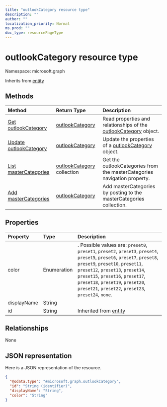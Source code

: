 ```yaml
---
title: "outlookCategory resource type"
description: ""
author: ""
localization_priority: Normal
ms.prod: ""
doc_type: resourcePageType
---
```


# outlookCategory resource type


Namespace: microsoft.graph




Inherits from [entity](../resources/entity.md)

## Methods
|Method|Return Type|Description|
|:---|:---|:---|
|[Get outlookCategory](../api/outlookcategory-get.md)|[outlookCategory](../resources/outlookcategory.md)|Read properties and relationships of the [outlookCategory](../resources/outlookcategory.md) object.|
|[Update outlookCategory](../api/outlookcategory-update.md)|[outlookCategory](../resources/outlookcategory.md)|Update the properties of a [outlookCategory](../resources/outlookcategory.md) object.|
|[List masterCategories](../api/outlookuser-list-mastercategories.md)|[outlookCategory](../resources/outlookcategory.md) collection|Get the outlookCategories from the masterCategories navigation property.|
|[Add masterCategories](../api/outlookuser-post-mastercategories.md)|[outlookCategory](../resources/outlookcategory.md)|Add masterCategories by posting to the masterCategories collection.|

## Properties
|Property|Type|Description|
|:---|:---|:---|
|color|Enumeration|. Possible values are: `preset0`, `preset1`, `preset2`, `preset3`, `preset4`, `preset5`, `preset6`, `preset7`, `preset8`, `preset9`, `preset10`, `preset11`, `preset12`, `preset13`, `preset14`, `preset15`, `preset16`, `preset17`, `preset18`, `preset19`, `preset20`, `preset21`, `preset22`, `preset23`, `preset24`, `none`.|
|displayName|String||
|id|String| Inherited from [entity](../resources/entity.md)|

## Relationships
None

## JSON representation
Here is a JSON representation of the resource.
<!-- {
  "blockType": "resource",
  "keyProperty": "id",
  "@odata.type": "microsoft.graph.outlookCategory",
  "baseType": "microsoft.graph.entity",
  "openType": false
}
-->
``` json
{
  "@odata.type": "#microsoft.graph.outlookCategory",
  "id": "String (identifier)",
  "displayName": "String",
  "color": "String"
}
```

